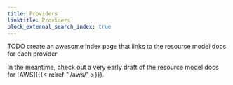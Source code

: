 ```yaml
---
title: Providers
linktitle: Providers
block_external_search_index: true
---
```


TODO create an awesome index page that links to the resource model docs for each provider

In the meantime, check out a very early draft of the resource model docs for [AWS]({{< relref "./aws/" >}}).
